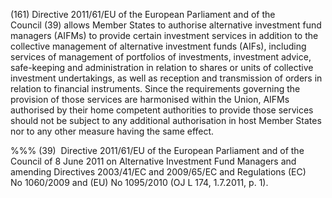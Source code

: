 (161) Directive 2011/61/EU of the European Parliament and of the Council (39) allows Member States to authorise alternative investment fund managers (AIFMs) to provide certain investment services in addition to the collective management of alternative investment funds (AIFs), including services of management of portfolios of investments, investment advice, safe-keeping and administration in relation to shares or units of collective investment undertakings, as well as reception and transmission of orders in relation to financial instruments. Since the requirements governing the provision of those services are harmonised within the Union, AIFMs authorised by their home competent authorities to provide those services should not be subject to any additional authorisation in host Member States nor to any other measure having the same effect.

%%% (39)  Directive 2011/61/EU of the European Parliament and of the Council of 8 June 2011 on Alternative Investment Fund Managers and amending Directives 2003/41/EC and 2009/65/EC and Regulations (EC) No 1060/2009 and (EU) No 1095/2010 (OJ L 174, 1.7.2011, p. 1).